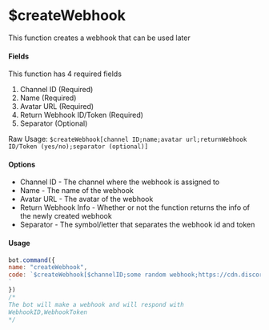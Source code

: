 # $createWebhook

This function creates a webhook that can be used later

#### Fields

This function has 4 required fields

1. Channel ID \(Required\)
2. Name \(Required\)
3. Avatar URL \(Required\)
4. Return Webhook ID/Token \(Required\)
5. Separator \(Optional\)

Raw Usage:  `$createWebhook[channel ID;name;avatar url;returnWebhook ID/Token (yes/no);separator (optional)]`

#### Options

* Channel ID - The channel where the webhook is assigned to
* Name - The name of the webhook
* Avatar URL - The avatar of the webhook
* Return Webhook Info - Whether or not the function returns the info of the newly created webhook
* Separator - The symbol/letter that separates the webhook id and token

#### Usage

```javascript
bot.command({
name: "createWebhook",
code: `$createWebhook[$channelID;some random webhook;https://cdn.discordapp.com/avatars/535566311942651924/609c1aa27fca7f06d25c4d74df65be11.png?size=1024;yes;,]
`
})
/*
The bot will make a webhook and will respond with
WebhookID,WebhookToken
*/
```

